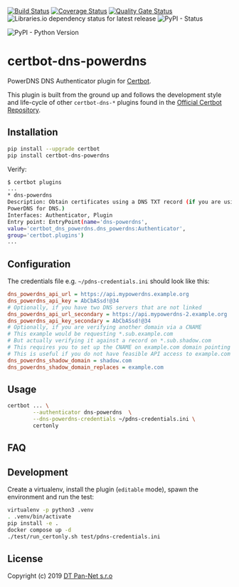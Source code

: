 [![Build Status](https://travis-ci.com/pan-net-security/certbot-dns-powerdns.svg?branch=master)](https://travis-ci.com/pan-net-security/certbot-dns-powerdns)
[![Coverage Status](https://coveralls.io/repos/github/pan-net-security/certbot-dns-powerdns/badge.svg?branch=master)](https://coveralls.io/github/pan-net-security/certbot-dns-powerdns?branch=master)
[![Quality Gate Status](https://sonarcloud.io/api/project_badges/measure?project=6cfb0c4728624ebff38afc0b1ef91700795ea9ef&metric=alert_status)](https://sonarcloud.io/dashboard?id=6cfb0c4728624ebff38afc0b1ef91700795ea9ef)
![Libraries.io dependency status for latest release](https://img.shields.io/librariesio/release/github/pan-net-security/certbot-dns-powerdns.svg)
![PyPI - Status](https://img.shields.io/pypi/status/certbot-dns-powerdns.svg)

![PyPI - Python Version](https://img.shields.io/pypi/pyversions/certbot-dns-powerdns.svg)


certbot-dns-powerdns
============

PowerDNS DNS Authenticator plugin for [Certbot](https://certbot.eff.org/).

This plugin is built from the ground up and follows the development style and life-cycle
of other `certbot-dns-*` plugins found in the
[Official Certbot Repository](https://github.com/certbot/certbot).

Installation
------------

```bash
pip install --upgrade certbot
pip install certbot-dns-powerdns
```

Verify:

```bash
$ certbot plugins
...
* dns-powerdns
Description: Obtain certificates using a DNS TXT record (if you are using
PowerDNS for DNS.)
Interfaces: Authenticator, Plugin
Entry point: EntryPoint(name='dns-powerdns',
value='certbot_dns_powerdns.dns_powerdns:Authenticator',
group='certbot.plugins')
...
```

Configuration
-------------

The credentials file e.g. `~/pdns-credentials.ini` should look like this:

```ini
dns_powerdns_api_url = https://api.mypowerdns.example.org
dns_powerdns_api_key = AbCbASsd!@34
# Optionally, if you have two DNS servers that are not linked
dns_powerdns_api_url_secondary = https://api.mypowerdns-2.example.org
dns_powerdns_api_key_secondary = AbCbASsd!@34
# Optionally, if you are verifying another domain via a CNAME
# This example would be requesting *.sub.example.com
# But actually verifying it against a record on *.sub.shadow.com
# This requires you to set up the CNAME on example.com domain pointing to shadow.com
# This is useful if you do not have feasible API access to example.com
dns_powerdns_shadow_domain = shadow.com
dns_powerdns_shadow_domain_replaces = example.com

```

Usage
-----


```bash
certbot ... \
        --authenticator dns-powerdns  \
        --dns-powerdns-credentials ~/pdns-credentials.ini \
        certonly
```

FAQ
-----

Development
-----------

Create a virtualenv, install the plugin (`editable` mode),
spawn the environment and run the test:

```bash
virtualenv -p python3 .venv
. .venv/bin/activate
pip install -e .
docker compose up -d
./test/run_certonly.sh test/pdns-credentials.ini
```

License
--------

Copyright (c) 2019 [DT Pan-Net s.r.o](https://github.com/pan-net-security)
